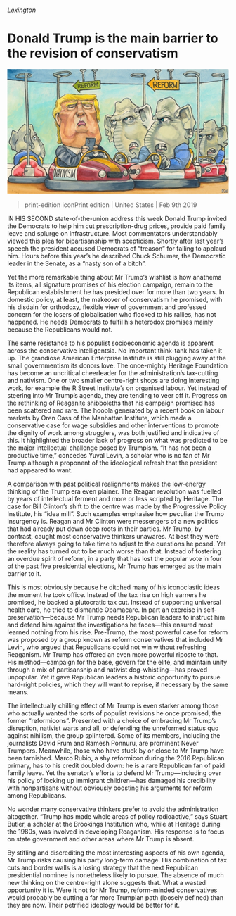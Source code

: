 ###### Lexington

# Donald Trump is the main barrier to the revision of conservatism 

![image](images/20190209_USD000_0.jpg) 

> print-edition iconPrint edition | United States | Feb 9th 2019 

IN HIS SECOND state-of-the-union address this week Donald Trump invited the Democrats to help him cut prescription-drug prices, provide paid family leave and splurge on infrastructure. Most commentators understandably viewed this plea for bipartisanship with scepticism. Shortly after last year’s speech the president accused Democrats of “treason” for failing to applaud him. Hours before this year’s he described Chuck Schumer, the Democratic leader in the Senate, as a “nasty son of a bitch”. 

Yet the more remarkable thing about Mr Trump’s wishlist is how anathema its items, all signature promises of his election campaign, remain to the Republican establishment he has presided over for more than two years. In domestic policy, at least, the makeover of conservatism he promised, with his disdain for orthodoxy, flexible view of government and professed concern for the losers of globalisation who flocked to his rallies, has not happened. He needs Democrats to fulfil his heterodox promises mainly because the Republicans would not. 

The same resistance to his populist socioeconomic agenda is apparent across the conservative intelligentsia. No important think-tank has taken it up. The grandiose American Enterprise Institute is still plugging away at the small governmentism its donors love. The once-mighty Heritage Foundation has become an uncritical cheerleader for the administration’s tax-cutting and nativism. One or two smaller centre-right shops are doing interesting work, for example the R Street Institute’s on organised labour. Yet instead of steering into Mr Trump’s agenda, they are tending to veer off it. Progress on the rethinking of Reaganite shibboleths that his campaign promised has been scattered and rare. The hoopla generated by a recent book on labour markets by Oren Cass of the Manhattan Institute, which made a conservative case for wage subsidies and other interventions to promote the dignity of work among strugglers, was both justified and indicative of this. It highlighted the broader lack of progress on what was predicted to be the major intellectual challenge posed by Trumpism. “It has not been a productive time,” concedes Yuval Levin, a scholar who is no fan of Mr Trump although a proponent of the ideological refresh that the president had appeared to want. 

A comparison with past political realignments makes the low-energy thinking of the Trump era even plainer. The Reagan revolution was fuelled by years of intellectual ferment and more or less scripted by Heritage. The case for Bill Clinton’s shift to the centre was made by the Progressive Policy Institute, his “idea mill”. Such examples emphasise how peculiar the Trump insurgency is. Reagan and Mr Clinton were messengers of a new politics that had already put down deep roots in their parties. Mr Trump, by contrast, caught most conservative thinkers unawares. At best they were therefore always going to take time to adjust to the questions he posed. Yet the reality has turned out to be much worse than that. Instead of fostering an overdue spirit of reform, in a party that has lost the popular vote in four of the past five presidential elections, Mr Trump has emerged as the main barrier to it. 

This is most obviously because he ditched many of his iconoclastic ideas the moment he took office. Instead of the tax rise on high earners he promised, he backed a plutocratic tax cut. Instead of supporting universal health care, he tried to dismantle Obamacare. In part an exercise in self-preservation—because Mr Trump needs Republican leaders to instruct him and defend him against the investigations he faces—this ensured most learned nothing from his rise. Pre-Trump, the most powerful case for reform was proposed by a group known as reform conservatives that included Mr Levin, who argued that Republicans could not win without refreshing Reaganism. Mr Trump has offered an even more powerful riposte to that. His method—campaign for the base, govern for the elite, and maintain unity through a mix of partisanship and nativist dog-whistling—has proved unpopular. Yet it gave Republican leaders a historic opportunity to pursue hard-right policies, which they will want to reprise, if necessary by the same means. 

The intellectually chilling effect of Mr Trump is even starker among those who actually wanted the sorts of populist revisions he once promised, the former “reformicons”. Presented with a choice of embracing Mr Trump’s disruption, nativist warts and all, or defending the unreformed status quo against nihilism, the group splintered. Some of its members, including the journalists David Frum and Ramesh Ponnuru, are prominent Never Trumpers. Meanwhile, those who have stuck by or close to Mr Trump have been tarnished. Marco Rubio, a shy reformicon during the 2016 Republican primary, has to his credit doubled down: he is a rare Republican fan of paid family leave. Yet the senator’s efforts to defend Mr Trump—including over his policy of locking up immigrant children—has damaged his credibility with nonpartisans without obviously boosting his arguments for reform among Republicans. 

No wonder many conservative thinkers prefer to avoid the administration altogether. “Trump has made whole areas of policy radioactive,” says Stuart Butler, a scholar at the Brookings Institution who, while at Heritage during the 1980s, was involved in developing Reaganism. His response is to focus on state government and other areas where Mr Trump is absent. 

By stifling and discrediting the most interesting aspects of his own agenda, Mr Trump risks causing his party long-term damage. His combination of tax cuts and border walls is a losing strategy that the next Republican presidential nominee is nonetheless likely to pursue. The absence of much new thinking on the centre-right alone suggests that. What a wasted opportunity it is. Were it not for Mr Trump, reform-minded conservatives would probably be cutting a far more Trumpian path (loosely defined) than they are now. Their petrified ideology would be better for it. 


